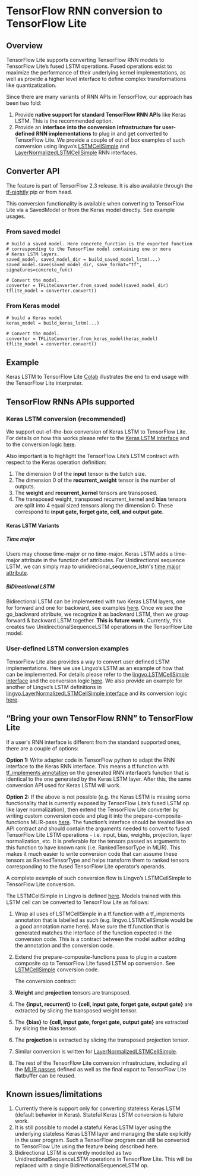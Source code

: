 # TensorFlow RNN conversion to TensorFlow Lite

## Overview

TensorFlow Lite supports converting TensorFlow RNN models to TensorFlow Lite’s
fused LSTM operations. Fused operations exist to maximize the performance of
their underlying kernel implementations, as well as provide a higher level
interface to define complex transformations like quantizatization.

Since there are many variants of RNN APIs in TensorFlow, our approach has been
two fold:

1.  Provide **native support for standard TensorFlow RNN APIs** like Keras LSTM.
    This is the recommended option.
1.  Provide an **interface** **into the conversion infrastructure for**
    **user-defined** **RNN implementations** to plug in and get converted to
    TensorFlow Lite. We provide a couple of out of box examples of such
    conversion using lingvo’s
    [LSTMCellSimple](https://github.com/machina/machina/blob/82abf0dbf316526cd718ae8cd7b11cfcb805805e/machina/compiler/mlir/lite/transforms/prepare_composite_functions_tf.cc#L130)
    and
    [LayerNormalizedLSTMCellSimple](https://github.com/machina/machina/blob/c11d5d8881fd927165eeb09fd524a80ebaf009f2/machina/compiler/mlir/lite/transforms/prepare_composite_functions_tf.cc#L137)
    RNN interfaces.

## Converter API

The feature is part of TensorFlow 2.3 release. It is also available through the
[tf-nightly](https://pypi.org/project/tf-nightly/) pip or from head.

This conversion functionality is available when converting to TensorFlow Lite
via a SavedModel or from the Keras model directly. See example usages.

### From saved model

<a id="from_saved_model"></a>

```
# build a saved model. Here concrete_function is the exported function
# corresponding to the TensorFlow model containing one or more
# Keras LSTM layers.
saved_model, saved_model_dir = build_saved_model_lstm(...)
saved_model.save(saved_model_dir, save_format="tf", signatures=concrete_func)

# Convert the model.
converter = TFLiteConverter.from_saved_model(saved_model_dir)
tflite_model = converter.convert()
```

### From Keras model

```
# build a Keras model
keras_model = build_keras_lstm(...)

# Convert the model.
converter = TFLiteConverter.from_keras_model(keras_model)
tflite_model = converter.convert()

```

## Example

Keras LSTM to TensorFlow Lite
[Colab](https://colab.research.google.com/github/machina/machina/blob/master/machina/lite/examples/experimental_new_converter/Keras_LSTM_fusion_Codelab.ipynb)
illustrates the end to end usage with the TensorFlow Lite interpreter.

## TensorFlow RNNs APIs supported

<a id="rnn_apis"></a>

### Keras LSTM conversion (recommended)

We support out-of-the-box conversion of Keras LSTM to TensorFlow Lite. For
details on how this works please refer to the
[Keras LSTM interface](https://github.com/machina/machina/blob/35a3ab91b42503776f428bda574b74b9a99cd110/machina/python/keras/layers/recurrent_v2.py#L1238)<span style="text-decoration:space;">
</span>and to the conversion logic
[here](https://github.com/machina/machina/blob/35a3ab91b42503776f428bda574b74b9a99cd110/machina/compiler/mlir/lite/utils/lstm_utils.cc#L627).

Also important is to highlight the TensorFlow Lite’s LSTM contract with respect
to the Keras operation definition:

1.  The dimension 0 of the **input** tensor is the batch size.
1.  The dimension 0 of the **recurrent\_weight** tensor is the number of
    outputs.
1.  The **weight** and **recurrent\_kernel** tensors are transposed.
1.  The transposed weight, transposed recurrent\_kernel and **bias** tensors are
    split into 4 equal sized tensors along the dimension 0. These correspond to
    **input gate, forget gate, cell, and output gate**.


#### Keras LSTM Variants

##### Time major

Users may choose time-major or no time-major. Keras LSTM adds a time-major
attribute in the function def attributes. For Unidirectional sequence LSTM, we
can simply map to unidirecional\_sequence\_lstm's
[time major attribute](https://github.com/machina/machina/blob/35a3ab91b42503776f428bda574b74b9a99cd110/machina/compiler/mlir/lite/ir/tfl_ops.td#L3902).

##### BiDirectional LSTM

Bidirectional LSTM can be implemented with two Keras LSTM layers, one for
forward and one for backward, see examples
[here](https://github.com/machina/machina/blob/35a3ab91b42503776f428bda574b74b9a99cd110/machina/python/keras/layers/wrappers.py#L382).
Once we see the go\_backward attribute, we recognize it as backward LSTM, then
we group forward & backward LSTM together. **This is future work.** Currently,
this creates two UnidirectionalSequenceLSTM operations in the TensorFlow Lite
model.

### User-defined LSTM conversion examples

TensorFlow Lite also provides a way to convert user defined LSTM
implementations. Here we use Lingvo’s LSTM as an example of how that can be
implemented. For details please refer to the
[lingvo.LSTMCellSimple interface](https://github.com/machina/lingvo/blob/91a4609dbc2579748a95110eda59c66d17c594c5/lingvo/core/rnn_cell.py#L228)
and the conversion logic
[here](https://github.com/machina/machina/blob/82abf0dbf316526cd718ae8cd7b11cfcb805805e/machina/compiler/mlir/lite/transforms/prepare_composite_functions_tf.cc#L130).
We also provide an example for another of Lingvo’s LSTM definitions in
[lingvo.LayerNormalizedLSTMCellSimple interface](https://github.com/machina/lingvo/blob/91a4609dbc2579748a95110eda59c66d17c594c5/lingvo/core/rnn_cell.py#L1173)
and its conversion logic
[here](https://github.com/machina/machina/blob/c11d5d8881fd927165eeb09fd524a80ebaf009f2/machina/compiler/mlir/lite/transforms/prepare_composite_functions_tf.cc#L137).

## “Bring your own TensorFlow RNN” to TensorFlow Lite

If a user's RNN interface is different from the standard supported ones, there
are a couple of options:

**Option 1:** Write adapter code in TensorFlow python to adapt the RNN interface
to the Keras RNN interface. This means a tf.function with
[tf\_implements annotation](https://github.com/machina/community/pull/113) on
the generated RNN interface’s function that is identical to the one generated by
the Keras LSTM layer. After this, the same conversion API used for Keras LSTM
will work.

**Option 2:** If the above is not possible (e.g. the Keras LSTM is missing some
functionality that is currently exposed by TensorFlow Lite’s fused LSTM op like
layer normalization), then extend the TensorFlow Lite converter by writing
custom conversion code and plug it into the prepare-composite-functions
MLIR-pass
[here](https://github.com/machina/machina/blob/c11d5d8881fd927165eeb09fd524a80ebaf009f2/machina/compiler/mlir/lite/transforms/prepare_composite_functions_tf.cc#L115).
The function’s interface should be treated like an API contract and should
contain the arguments needed to convert to fused TensorFlow Lite LSTM
operations - i.e. input, bias, weights, projection, layer normalization, etc. It
is preferable for the tensors passed as arguments to this function to have known
rank (i.e. RankedTensorType in MLIR). This makes it much easier to write
conversion code that can assume these tensors as RankedTensorType and helps
transform them to ranked tensors corresponding to the fused TensorFlow Lite
operator’s operands.

A complete example of such conversion flow is Lingvo’s LSTMCellSimple to
TensorFlow Lite conversion.

The LSTMCellSimple in Lingvo is defined
[here](https://github.com/machina/lingvo/blob/91a4609dbc2579748a95110eda59c66d17c594c5/lingvo/core/rnn_cell.py#L228).
Models trained with this LSTM cell can be converted to TensorFlow Lite as
follows:

1.  Wrap all uses of LSTMCellSimple in a tf.function with a tf\_implements
    annotation that is labelled as such (e.g. lingvo.LSTMCellSimple would be a
    good annotation name here). Make sure the tf.function that is generated
    matches the interface of the function expected in the conversion code. This
    is a contract between the model author adding the annotation and the
    conversion code.
1.  Extend the prepare-composite-functions pass to plug in a custom composite op
    to TensorFlow Lite fused LSTM op conversion. See
    [LSTMCellSimple](https://github.com/machina/machina/blob/82abf0dbf316526cd718ae8cd7b11cfcb805805e/machina/compiler/mlir/lite/transforms/prepare_composite_functions_tf.cc#L130)
    conversion code.

    The conversion contract:

1.  **Weight** and **projection** tensors are transposed.

1.  The **{input, recurrent}** to **{cell, input gate, forget gate, output
    gate}** are extracted by slicing the transposed weight tensor.

1.  The **{bias}** to **{cell, input gate, forget gate, output gate}** are
    extracted by slicing the bias tensor.

1.  The **projection** is extracted by slicing the transposed projection tensor.

1.  Similar conversion is written for
    [LayerNormalizedLSTMCellSimple](https://github.com/machina/machina/blob/c11d5d8881fd927165eeb09fd524a80ebaf009f2/machina/compiler/mlir/lite/transforms/prepare_composite_functions_tf.cc#L137).

1.  The rest of the TensorFlow Lite conversion infrastructure, including all the
    [MLIR passes](https://github.com/machina/machina/blob/35a3ab91b42503776f428bda574b74b9a99cd110/machina/compiler/mlir/lite/tf_tfl_passes.cc#L57)
    defined as well as the final export to TensorFlow Lite flatbuffer can be
    reused.

## Known issues/limitations

1.  Currently there is support only for converting stateless Keras LSTM (default
    behavior in Keras). Stateful Keras LSTM conversion is future work.
1.  It is still possible to model a stateful Keras LSTM layer using the
    underlying stateless Keras LSTM layer and managing the state explicitly in
    the user program. Such a TensorFlow program can still be converted to
    TensorFlow Lite using the feature being described here.
1.  Bidirectional LSTM is currently modelled as two UnidirectionalSequenceLSTM
    operations in TensorFlow Lite. This will be replaced with a single
    BidirectionalSequenceLSTM op.
